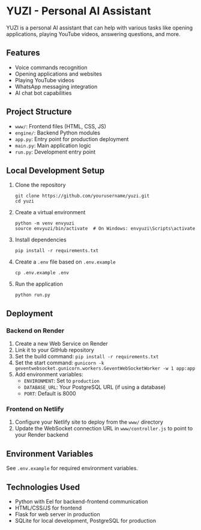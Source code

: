 # YUZI - Personal AI Assistant

YUZI is a personal AI assistant that can help with various tasks like opening applications, playing YouTube videos, answering questions, and more.

## Features

- Voice commands recognition
- Opening applications and websites
- Playing YouTube videos
- WhatsApp messaging integration
- AI chat bot capabilities

## Project Structure

- `www/`: Frontend files (HTML, CSS, JS)
- `engine/`: Backend Python modules
- `app.py`: Entry point for production deployment
- `main.py`: Main application logic
- `run.py`: Development entry point

## Local Development Setup

1. Clone the repository
   ```
   git clone https://github.com/yourusername/yuzi.git
   cd yuzi
   ```

2. Create a virtual environment
   ```
   python -m venv envyuzi
   source envyuzi/bin/activate  # On Windows: envyuzi\Scripts\activate
   ```

3. Install dependencies
   ```
   pip install -r requirements.txt
   ```

4. Create a `.env` file based on `.env.example`
   ```
   cp .env.example .env
   ```

5. Run the application
   ```
   python run.py
   ```

## Deployment

### Backend on Render

1. Create a new Web Service on Render
2. Link it to your GitHub repository
3. Set the build command: `pip install -r requirements.txt`
4. Set the start command: `gunicorn -k geventwebsocket.gunicorn.workers.GeventWebSocketWorker -w 1 app:app`
5. Add environment variables:
   - `ENVIRONMENT`: Set to `production`
   - `DATABASE_URL`: Your PostgreSQL URL (if using a database)
   - `PORT`: Default is 8000

### Frontend on Netlify

1. Configure your Netlify site to deploy from the `www/` directory
2. Update the WebSocket connection URL in `www/controller.js` to point to your Render backend

## Environment Variables

See `.env.example` for required environment variables.

## Technologies Used

- Python with Eel for backend-frontend communication
- HTML/CSS/JS for frontend
- Flask for web server in production
- SQLite for local development, PostgreSQL for production 